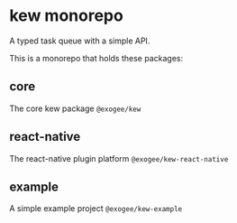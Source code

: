 # kew monorepo

A typed task queue with a simple API.

This is a monorepo that holds these packages:

## core 
The core kew package `@exogee/kew`

## react-native
The react-native plugin platform `@exogee/kew-react-native`

## example
A simple example project `@exogee/kew-example`

